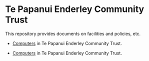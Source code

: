 # Te Papanui Enderley Community Trust

This repository provides documents on facilities and policies, etc.

* [Computers](https://github.com/papanui/papanui/blob/main/computers/README.md) in Te Papanui Enderley Community Trust.

* [Computers](/papanui/papanui/blob/main/computers/README.md) in Te Papanui Enderley Community Trust.
